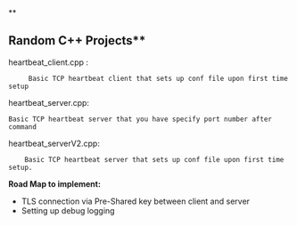 **

## Random C++ Projects**

heartbeat_client.cpp	:
		
		 Basic TCP heartbeat client that sets up conf file upon first time setup
heartbeat_server.cpp:

	Basic TCP heartbeat server that you have specify port number after command	
heartbeat_serverV2.cpp:

		Basic TCP heartbeat server that sets up conf file upon first time setup.

**Road Map to implement:**

 - TLS connection via Pre-Shared key between client and server
  - Setting up debug logging
